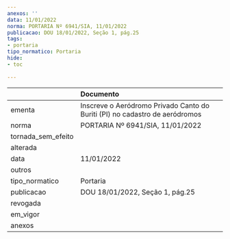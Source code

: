 ```yaml
---
anexos: ''
data: 11/01/2022
norma: PORTARIA Nº 6941/SIA, 11/01/2022
publicacao: DOU 18/01/2022, Seção 1, pág.25
tags:
- portaria
tipo_normatico: Portaria
hide: 
- toc 
 
---
```


|                    | Documento                                                                   |
|:-------------------|:----------------------------------------------------------------------------|
| ementa             | Inscreve o Aeródromo Privado Canto do Buriti (PI) no cadastro de aeródromos |
| norma              | PORTARIA Nº 6941/SIA, 11/01/2022                                            |
| tornada_sem_efeito |                                                                             |
| alterada           |                                                                             |
| data               | 11/01/2022                                                                  |
| outros             |                                                                             |
| tipo_normatico     | Portaria                                                                    |
| publicacao         | DOU 18/01/2022, Seção 1, pág.25                                             |
| revogada           |                                                                             |
| em_vigor           |                                                                             |
| anexos             |                                                                             |